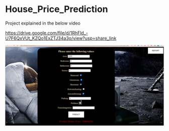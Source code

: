 # House_Price_Prediction
Project explained in the below video 

https://drive.google.com/file/d/1RhFld_-U7F6QxVUt_KZQo1ExZTJ34a3o/view?usp=share_link

![Interface](https://github.com/thaheerhussain18/House_Price_Prediction/blob/main/Screenshot_20230307_160623.png)
